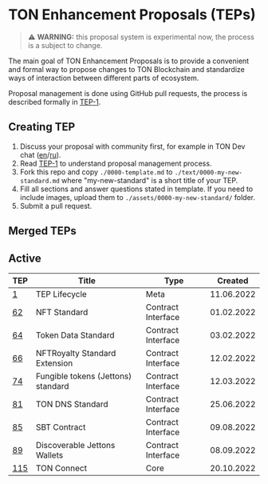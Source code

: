 # TON Enhancement Proposals (TEPs)

> :warning: **WARNING:** this proposal system is experimental now, the process is a subject to change.

The main goal of TON Enhancement Proposals is to provide a convenient and formal way to propose changes to TON Blockchain
and standardize ways of interaction between different parts of ecosystem.

Proposal management is done using GitHub pull requests, the process is described formally in [TEP-1](./text/0001-tep-lifecycle.md).

## Creating TEP
1. Discuss your proposal with community first, for example in TON Dev chat ([en](https://t.me/tondev_eng)/[ru](https://t.me/tondev)).
2. Read [TEP-1](./text/0001-tep-lifecycle.md) to understand proposal management process.
3. Fork this repo and copy `./0000-template.md` to `./text/0000-my-new-standard.md` where "my-new-standard" is a short title of your TEP.
4. Fill all sections and answer questions stated in template. If you need to include images, upload them to `./assets/0000-my-new-standard/` folder.
5. Submit a pull request.

## Merged TEPs
## Active
| TEP                                          | Title                              | Type               | Created    |
|----------------------------------------------|------------------------------------|--------------------|------------|
| [1](./text/0001-tep-lifecycle.md)            | TEP Lifecycle                      | Meta               | 11.06.2022 |
| [62](./text/0062-nft-standard.md)            | NFT Standard                       | Contract Interface | 01.02.2022 |
| [64](./text/0064-token-data-standard.md)     | Token Data Standard                | Contract Interface | 03.02.2022 |
| [66](./text/0066-nft-royalty-standard.md)    | NFTRoyalty Standard Extension      | Contract Interface | 12.02.2022 |
| [74](./text/0074-jettons-standard.md)        | Fungible tokens (Jettons) standard | Contract Interface | 12.03.2022 |
| [81](./text/0081-dns-standard.md)            | TON DNS Standard                   | Contract Interface | 25.06.2022 |
| [85](./text/0085-sbt-standard.md)            | SBT Contract                       | Contract Interface | 09.08.2022 |
| [89](./text/0089-jetton-wallet-discovery.md) | Discoverable Jettons Wallets       | Contract Interface | 08.09.2022 |
| [115](./text/0115-ton-connect.md)            | TON Connect                        | Core               | 20.10.2022 |
